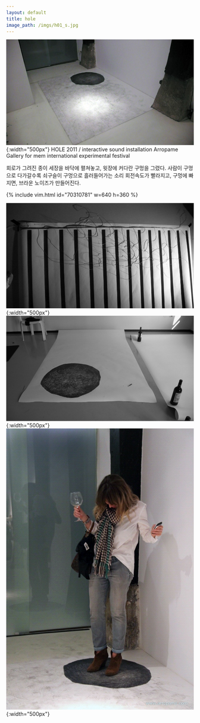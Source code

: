 ```yaml
---
layout: default
title: hole
image_path: /imgs/h01_s.jpg
---
```



![](/imgs/h01.jpg){:width="500px"}
HOLE
2011 / interactive sound installation
Arropame Gallery for mem international experimental festival

회로가 그려진 종이 세장을 바닥에 펼쳐놓고, 윗장에 커다란 구멍을 그렸다.
사람이 구멍으로 다가갈수록 쇠구슬이 구멍으로 흘러들어가는 소리 회전속도가 빨라지고,
구멍에 빠지면, 브라운 노이즈가 만들어진다.

{% include vim.html id="70310781" w=640 h=360 %}

![](/imgs/h02.jpg){:width="500px"}
![](/imgs/h03.jpg){:width="500px"}
![](/imgs/h04.jpg){:width="500px"}
